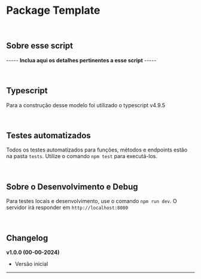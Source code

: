 # Package Template

<br>

## Sobre esse script

----- **Inclua aqui os detalhes pertinentes a esse script** -----

<br>

## Typescript

Para a construção desse modelo foi utilizado o typescript v4.9.5

<br>


## Testes automatizados

Todos os testes automatizados para funções, métodos e endpoints estão na pasta `tests`. Utilize o comando `npm test` para executá-los.

<br>  
  
## Sobre o Desenvolvimento e Debug

Para testes locais e desenvolvimento, use o comando `npm run dev`. O servidor irá responder em `http://localhost:8080`

<br>
  
## Changelog

**v1.0.0 (00-00-2024)**

- Versão inicial

---
